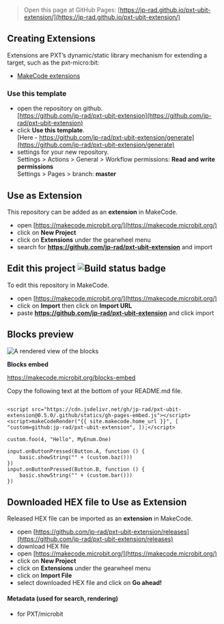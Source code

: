 
> Open this page at GitHub Pages: [https://jp-rad.github.io/pxt-ubit-extension/](https://jp-rad.github.io/pxt-ubit-extension/)

## Creating Extensions

Extensions are PXT’s dynamic/static library mechanism for extending a target, such as the pxt-micro:bit:

* [MakeCode extensions](https://makecode.com/extensions)

### Use this template

* open the repository on github.  
[https://github.com/jp-rad/pxt-ubit-extension](https://github.com/jp-rad/pxt-ubit-extension)
* click **Use this template**.  
[Here - https://github.com/jp-rad/pxt-ubit-extension/generate](https://github.com/jp-rad/pxt-ubit-extension/generate)
* settings for your new repository.  
Settings > Actions > General > Workflow permissions: **Read and write permissions**  
Settings > Pages > branch: **master**

## Use as Extension

This repository can be added as an **extension** in MakeCode.

* open [https://makecode.microbit.org/](https://makecode.microbit.org/)
* click on **New Project**
* click on **Extensions** under the gearwheel menu
* search for **https://github.com/jp-rad/pxt-ubit-extension** and import

## Edit this project ![Build status badge](https://github.com/jp-rad/pxt-ubit-extension/workflows/MakeCode/badge.svg)

To edit this repository in MakeCode.

* open [https://makecode.microbit.org/](https://makecode.microbit.org/)
* click on **Import** then click on **Import URL**
* paste **https://github.com/jp-rad/pxt-ubit-extension** and click import

## Blocks preview

<!--
This image shows the blocks code from the last commit in master.
This image may take a few minutes to refresh.

![A rendered view of the blocks](https://github.com/jp-rad/pxt-ubit-extension/raw/master/.github/makecode/blocks.png)
-->
![A rendered view of the blocks](https://github.com/jp-rad/pxt-ubit-extension/raw/master/.github/statics/blocks.png)


**Blocks embed**

https://makecode.microbit.org/blocks-embed

Copy the following text at the bottom of your README.md file.

```

<script src="https://cdn.jsdelivr.net/gh/jp-rad/pxt-ubit-extension@0.5.0/.github/statics/gh-pages-embed.js"></script>
<script>makeCodeRender("{{ site.makecode.home_url }}", [ "custom=github:jp-rad/pxt-ubit-extension", ]);</script>

```

```blocks
custom.foo(4, "Hello", MyEnum.One)

```

```blocks
input.onButtonPressed(Button.A, function () {
    basic.showString("" + (custom.baz()))
})
input.onButtonPressed(Button.B, function () {
    basic.showString("" + (custom.bar()))
})

```

## Downloaded HEX file to Use as Extension

Released HEX file can be imported as an **extension** in MakeCode.

* open [https://github.com/jp-rad/pxt-ubit-extension/releases](https://github.com/jp-rad/pxt-ubit-extension/releases)
* download HEX file
* open [https://makecode.microbit.org/](https://makecode.microbit.org/)
* click on **New Project**
* click on **Extensions** under the gearwheel menu
* click on **Import File**
* select downloaded HEX file and click on **Go ahead!**


#### Metadata (used for search, rendering)

* for PXT/microbit

<script src="https://cdn.jsdelivr.net/gh/jp-rad/pxt-ubit-extension@0.5.0/.github/statics/gh-pages-embed.js"></script>
<script>makeCodeRender("{{ site.makecode.home_url }}", [ "custom=github:jp-rad/pxt-ubit-extension", ]);</script>
